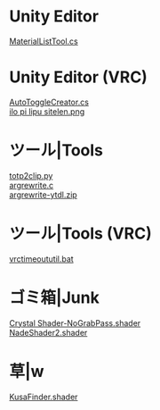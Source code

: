 # Unity Editor
[MaterialListTool.cs](MaterialListTool.cs)
# Unity Editor (VRC)
[AutoToggleCreator.cs](AutoToggleCreator.cs)<br>
[ilo pi lipu sitelen.png](ilo%20pi%20lipu%20sitelen.png)
# ツール|Tools
[totp2clip.py](totp2clip.py)<br>
[argrewrite.c](argrewrite.c)<br>
[argrewrite-ytdl.zip](argrewrite-ytdl.zip)
# ツール|Tools (VRC)
[vrctimeoututil.bat](vrctimeoututil.bat)
# ゴミ箱|Junk
[Crystal Shader-NoGrabPass.shader](Crystal%20Shader-NoGrabPass.shader)<br>
[NadeShader2.shader](NadeShader2.shader)
# 草|w
[KusaFinder.shader](KusaFinder.shader)
